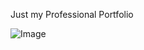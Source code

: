 Just my Professional Portfolio

![Image](https://github.com/user-attachments/assets/ad302c2f-4b94-420c-a205-a44631a71fb9)
 
 
